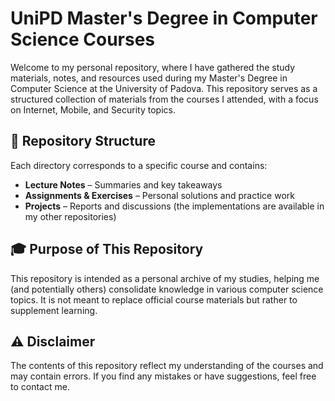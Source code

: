 # UniPD Master's Degree in Computer Science Courses

Welcome to my personal repository, where I have gathered the study materials, notes, and resources used during my Master's Degree in Computer Science at the University of Padova. This repository serves as a structured collection of materials from the courses I attended, with a focus on Internet, Mobile, and Security topics.

## 📂 Repository Structure

Each directory corresponds to a specific course and contains:
- **Lecture Notes** – Summaries and key takeaways   
- **Assignments & Exercises** – Personal solutions and practice work  
- **Projects** – Reports and discussions (the implementations are available in my other repositories)  

## 🎓 Purpose of This Repository

This repository is intended as a personal archive of my studies, helping me (and potentially others) consolidate knowledge in various computer science topics. It is not meant to replace official course materials but rather to supplement learning.

## ⚠️ Disclaimer

The contents of this repository reflect my understanding of the courses and may contain errors. If you find any mistakes or have suggestions, feel free to contact me.
